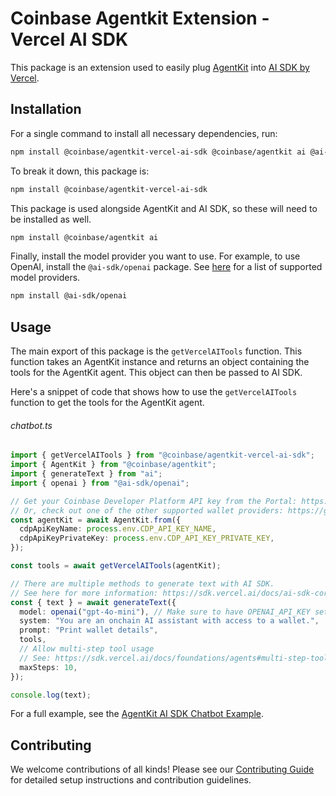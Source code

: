 # Coinbase Agentkit Extension - Vercel AI SDK

This package is an extension used to easily plug [AgentKit](https://docs.cdp.coinbase.com/agentkit/docs/welcome) into [AI SDK by Vercel](https://sdk.vercel.ai/docs/introduction).

## Installation

For a single command to install all necessary dependencies, run:

```bash
npm install @coinbase/agentkit-vercel-ai-sdk @coinbase/agentkit ai @ai-sdk/openai
```

To break it down, this package is:

```bash
npm install @coinbase/agentkit-vercel-ai-sdk
```

This package is used alongside AgentKit and AI SDK, so these will need to be installed as well.

```bash
npm install @coinbase/agentkit ai
```

Finally, install the model provider you want to use. For example, to use OpenAI, install the `@ai-sdk/openai` package. See [here](https://sdk.vercel.ai/docs/foundations/providers-and-models#ai-sdk-providers) for a list of supported model providers.

```bash
npm install @ai-sdk/openai
```

## Usage

The main export of this package is the `getVercelAITools` function. This function takes an AgentKit instance and returns an object containing the tools for the AgentKit agent. This object can then be passed to AI SDK.

Here's a snippet of code that shows how to use the `getVercelAITools` function to get the tools for the AgentKit agent.

###### chatbot.ts

```typescript
import { getVercelAITools } from "@coinbase/agentkit-vercel-ai-sdk";
import { AgentKit } from "@coinbase/agentkit";
import { generateText } from "ai";
import { openai } from "@ai-sdk/openai";

// Get your Coinbase Developer Platform API key from the Portal: https://portal.cdp.coinbase.com/
// Or, check out one of the other supported wallet providers: https://github.com/coinbase/agentkit/tree/main/typescript/agentkit
const agentKit = await AgentKit.from({
  cdpApiKeyName: process.env.CDP_API_KEY_NAME,
  cdpApiKeyPrivateKey: process.env.CDP_API_KEY_PRIVATE_KEY,
});

const tools = await getVercelAITools(agentKit);

// There are multiple methods to generate text with AI SDK.
// See here for more information: https://sdk.vercel.ai/docs/ai-sdk-core/generating-text
const { text } = await generateText({
  model: openai("gpt-4o-mini"), // Make sure to have OPENAI_API_KEY set in your environment variables
  system: "You are an onchain AI assistant with access to a wallet.",
  prompt: "Print wallet details",
  tools,
  // Allow multi-step tool usage
  // See: https://sdk.vercel.ai/docs/foundations/agents#multi-step-tool-usage
  maxSteps: 10,
});

console.log(text);
```

For a full example, see the [AgentKit AI SDK Chatbot Example](https://github.com/coinbase/agentkit/tree/main/typescript/examples/vercel-ai-sdk-cdp-chatbot).

## Contributing

We welcome contributions of all kinds! Please see our [Contributing Guide](https://github.com/coinbase/agentkit/blob/main/CONTRIBUTING.md) for detailed setup instructions and contribution guidelines.

